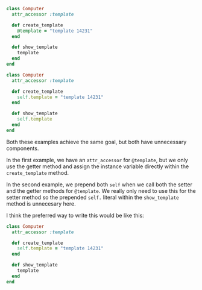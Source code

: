 ```ruby
class Computer
  attr_accessor :template

  def create_template
    @template = "template 14231"
  end

  def show_template
    template
  end
end
```

```ruby
class Computer
  attr_accessor :template

  def create_template
    self.template = "template 14231"
  end

  def show_template
    self.template
  end
end
```

Both these examples achieve the same goal, but both have unnecessary components.

In the first example, we have an `attr_accessor` for `@template`, but we only use the getter method and assign the instance variable directly within the `create_template` method.

In the second example, we prepend both `self` when we call both the setter and the getter methods for `@template`. We really only need to use this for the setter method so the prepended `self.` literal within the `show_template` method is unnecesary here.

I think the preferred way to write this would be like this:

```ruby
class Computer
  attr_accessor :template

  def create_template
    self.template = "template 14231"
  end

  def show_template
    template
  end
end
```
